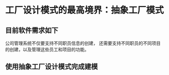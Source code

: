 # 工厂设计模式的最高境界：抽象工厂模式

## 目前软件需求如下

公司管理系统不仅要支持不同职员信息的创建，
还需要支持不同职员的不同项目的创建，以及管理这些员工和项目的功能。

## 使用抽象工厂设计模式完成建模
